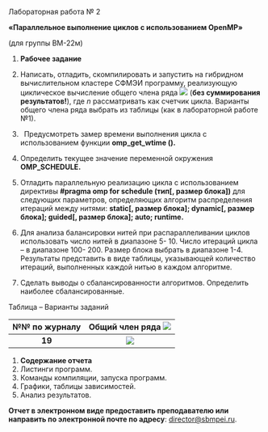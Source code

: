 ﻿Лабораторная работа № 2

**«Параллельное выполнение циклов с использованием OpenMP»**

(для группы ВМ-22м)

1. **Рабочее задание**

1. Написать, отладить, скомпилировать и запустить на гибридном вычислительном кластере СФМЭИ программу, реализующую циклическое вычисление общего члена ряда ![](Aspose.Words.a0ebf4d2-5de2-4401-bcb0-08f2de6b0f6c.001.png) (**без суммирования результатов!**), где *n* рассматривать как счетчик цикла. Варианты общего члена ряда выбрать из таблицы (как в лабораторной работе №1).
1. ` `Предусмотреть замер времени выполнения цикла с использованием функции **omp\_get\_wtime ().** 
1. Определить текущее значение переменной окружения **OMP\_SCHEDULE.**
1. Отладить параллельную реализацию цикла с использованием директивы **#pragma omp for schedule (тип[, размер блока])** для следующих параметров, определяющих алгоритм распределения итераций между нитями: **static[, размер блока]; dynamic[, размер блока]; guided[, размер блока]; auto; runtime.**
1. Для анализа балансировки нитей при распараллеливании циклов использовать число нитей в диапазоне 5- 10. Число итераций цикла – в диапазоне 100- 200. Размер блока выбрать в диапазоне 1-4. Результаты представить в виде таблицы, указывающей количество итераций, выполненных каждой нитью в каждом алгоритме.
1. Сделать выводы о сбалансированности алгоритмов. Определить наиболее сбалансированные.


Таблица – Варианты заданий

|№№ по журналу |Общий член ряда ![](Aspose.Words.a0ebf4d2-5de2-4401-bcb0-08f2de6b0f6c.002.png)|
| :-: | :-: |
|**19**|![](Aspose.Words.a0ebf4d2-5de2-4401-bcb0-08f2de6b0f6c.003.png)|


1. **Содержание отчета**
1. Листинги программ.
1. Команды компиляции, запуска программ.
1. Графики, таблицы зависимостей.
1. Анализ результатов.

**Отчет в электронном виде предоставить преподавателю или направить по электронной почте по адресу**: <director@sbmpei.ru>.

